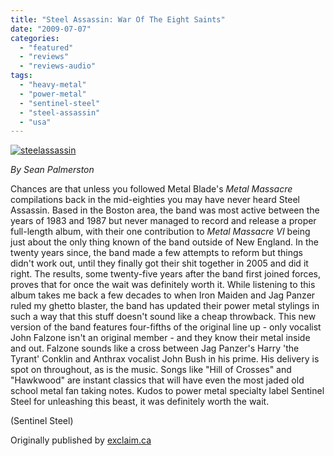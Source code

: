```yaml
---
title: "Steel Assassin: War Of The Eight Saints"
date: "2009-07-07"
categories: 
  - "featured"
  - "reviews"
  - "reviews-audio"
tags: 
  - "heavy-metal"
  - "power-metal"
  - "sentinel-steel"
  - "steel-assassin"
  - "usa"
---
```


[![steelassassin](http://www.hellbound.ca/wp-content/uploads/2009/07/steelassassin.jpg "steelassassin")](http://www.hellbound.ca/wp-content/uploads/2009/07/steelassassin.jpg)

_By Sean Palmerston_

Chances are that unless you followed Metal Blade's _Metal Massacre_ compilations back in the mid-eighties you may have never heard Steel Assassin. Based in the Boston area, the band was most active between the years of 1983 and 1987 but never managed to record and release a proper full-length album, with their one contribution to _Metal Massacre VI_ being just about the only thing known of the band outside of New England. In the twenty years since, the band made a few attempts to reform but things didn't work out, until they finally got their shit together in 2005 and did it right. The results, some twenty-five years after the band first joined forces, proves that for once the wait was definitely worth it. While listening to this album takes me back a few decades to when Iron Maiden and Jag Panzer ruled my ghetto blaster, the band has updated their power metal stylings in such a way that this stuff doesn't sound like a cheap throwback. This new version of the band features four-fifths of the original line up - only vocalist John Falzone isn't an original member - and they know their metal inside and out. Falzone sounds like a cross between Jag Panzer's Harry 'the Tyrant' Conklin and Anthrax vocalist John Bush in his prime. His delivery is spot on throughout, as is the music. Songs like "Hill of Crosses" and "Hawkwood" are instant classics that will have even the most jaded old school metal fan taking notes. Kudos to power metal specialty label Sentinel Steel for unleashing this beast, it was definitely worth the wait.

(Sentinel Steel)

Originally published by [exclaim.ca](http://www.exclaim.ca)
